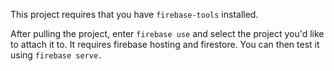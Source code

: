 This project requires that you have `firebase-tools` installed. 

After pulling the project, enter `firebase use` and select the project you'd like to attach it to. It requires firebase hosting and firestore. You can then test it using `firebase serve.`
